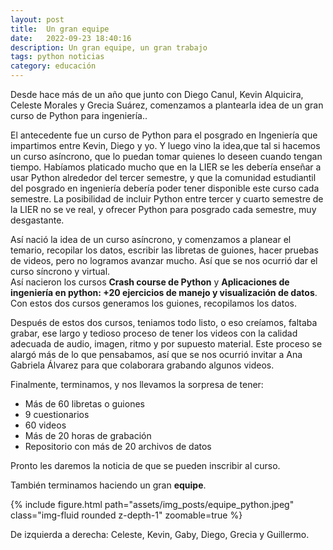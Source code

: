```yaml
---
layout: post
title:  Un gran equipe
date:   2022-09-23 18:40:16
description: Un gran equipe, un gran trabajo
tags: python noticias
category: educación
---
```

Desde hace más de un año que junto con Diego Canul, Kevin Alquicira, Celeste Morales y Grecia Suárez, comenzamos a plantearla idea de un gran curso de Python para ingeniería..

El antecedente fue un curso de Python para el posgrado en Ingeniería que impartimos entre Kevin, Diego y yo. Y luego vino la idea,que tal si hacemos un curso asíncrono, que lo puedan tomar quienes  lo deseen cuando tengan tiempo. Habíamos platicado mucho que en la LIER se les debería enseñar a usar Python alrededor del tercer semestre, y que la comunidad estudiantil del posgrado en ingeniería debería poder tener disponible este curso cada semestre. La posibilidad de incluir Python entre tercer y cuarto semestre de la LIER no se ve real, y ofrecer Python para posgrado cada semestre, muy desgastante.

Así nació la idea de un curso asíncrono, y comenzamos a planear el temario, recopilar los datos, escribir las libretas de guiones, hacer pruebas de videos, pero no logramos avanzar mucho. Así que se nos ocurrió dar el curso síncrono y virtual.  
Así nacieron los cursos  **Crash course de Python**  y **Aplicaciones de ingeniería en python: +20 ejercicios de manejo y visualización de datos**. Con estos dos cursos generamos los guiones, recopilamos los datos.

Después de estos dos cursos, teniamos todo listo, o eso creíamos, faltaba grabar, ese largo y tedioso proceso de tener los videos con la calidad adecuada de audio, imagen, ritmo y por supuesto material. Este proceso se alargó más de lo que pensabamos, así que se nos ocurrió invitar a Ana Gabriela Álvarez para que colaborara grabando algunos videos.

Finalmente, terminamos, y nos llevamos la sorpresa de tener:
<ul>
    <li>Más de 60 libretas o guiones</li>
    <li>9 cuestionarios</li>
    <li>60 videos</li>
    <li>Más de 20 horas de grabación</li>
    <li>Repositorio con más de 20 archivos de datos</li>
</ul>

Pronto les daremos la noticia de que se pueden inscribir al curso.

También terminamos haciendo un gran **equipe**.

{% include figure.html path="assets/img_posts/equipe_python.jpeg" class="img-fluid rounded z-depth-1" zoomable=true %}

<div class="caption">
    De izquierda a derecha: Celeste, Kevin, Gaby, Diego, Grecia y Guillermo.
</div>
